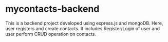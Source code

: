 # mycontacts-backend
This is a backend project  developed using express.js and mongoDB. Here, user registers and create contacts. It includes Register/Login of user and user perform CRUD operation on contacts.
